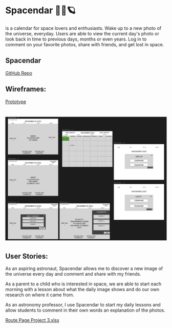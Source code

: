 # Spacendar 👾🔭🪐
is a calendar for space lovers and enthusiasts. Wake up to a new photo of the universe, everyday. Users are able to view the current day's photo or look back in time to previous days, months or even years. Log in to comment on your favorite photos, share with friends, and get lost in space.

## Spacendar
[GitHub Repo](https://github.com/case02/spacendar
)
## Wireframes: 
[Prototype](https://www.figma.com/proto/eVNUQhWYYLBGpXavMGYfq6/SPACENDAR?node-id=1%3A44&scaling=min-zoom&page-id=0%3A1&starting-point-node-id=1%3A2)
# ![](frontend/src/assets/images/WireFrame.png)

## User Stories:
As an aspiring astronaut, Spacendar allows me to discover a new image of the universe every day and comment and share with my friends.

As a parent to a child who is interested in space, we are able to start each morning with a lesson about what the daily image shows and do our own research on where it came from.

As an astronomy professor, I use Spacendar to start my daily lessons and allow students to comment in their own words an explanation of the photos.

[Route Page Project 3.xlsx](https://github.com/case02/spacendar/files/10263256/Route.Page.Project.3.xlsx)
